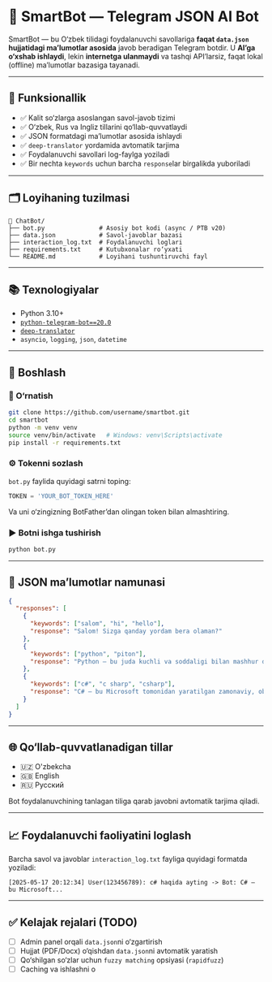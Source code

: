 # 🤖 SmartBot — Telegram JSON AI Bot

SmartBot — bu O‘zbek tilidagi foydalanuvchi savollariga **faqat `data.json` hujjatidagi maʼlumotlar asosida** javob beradigan Telegram botdir. U **AI’ga o‘xshab ishlaydi**, lekin **internetga ulanmaydi** va tashqi API’larsiz, faqat lokal (offline) maʼlumotlar bazasiga tayanadi.

---

## 🧠 Funksionallik

- ✅ Kalit so‘zlarga asoslangan savol-javob tizimi
- ✅ O‘zbek, Rus va Ingliz tillarini qo‘llab-quvvatlaydi
- ✅ JSON formatdagi maʼlumotlar asosida ishlaydi
- ✅ `deep-translator` yordamida avtomatik tarjima
- ✅ Foydalanuvchi savollari log-faylga yoziladi
- ✅ Bir nechta `keywords` uchun barcha `response`lar birgalikda yuboriladi

---

## 🗂 Loyihaning tuzilmasi

```
📁 ChatBot/
├── bot.py               # Asosiy bot kodi (async / PTB v20)
├── data.json            # Savol-javoblar bazasi
├── interaction_log.txt  # Foydalanuvchi loglari
├── requirements.txt     # Kutubxonalar ro‘yxati
└── README.md            # Loyihani tushuntiruvchi fayl
```

---

## 📚 Texnologiyalar

- Python 3.10+
- [`python-telegram-bot==20.0`](https://github.com/python-telegram-bot/python-telegram-bot)
- [`deep-translator`](https://github.com/nidhaloff/deep-translator)
- `asyncio`, `logging`, `json`, `datetime`

---

## 🚀 Boshlash

### 🔧 O‘rnatish

```bash
git clone https://github.com/username/smartbot.git
cd smartbot
python -m venv venv
source venv/bin/activate   # Windows: venv\Scripts\activate
pip install -r requirements.txt
```

### ⚙️ Tokenni sozlash

`bot.py` faylida quyidagi satrni toping:

```python
TOKEN = 'YOUR_BOT_TOKEN_HERE'
```

Va uni o‘zingizning BotFather’dan olingan token bilan almashtiring.

### ▶️ Botni ishga tushirish

```bash
python bot.py
```

---

## 💬 JSON maʼlumotlar namunasi

```json
{
  "responses": [
    {
      "keywords": ["salom", "hi", "hello"],
      "response": "Salom! Sizga qanday yordam bera olaman?"
    },
    {
      "keywords": ["python", "piton"],
      "response": "Python — bu juda kuchli va soddaligi bilan mashhur dasturlash tili."
    },
    {
      "keywords": ["c#", "c sharp", "csharp"],
      "response": "C# — bu Microsoft tomonidan yaratilgan zamonaviy, obyektga yo‘naltirilgan til."
    }
  ]
}
```

---

## 🌐 Qo‘llab-quvvatlanadigan tillar

- 🇺🇿 O'zbekcha
- 🇬🇧 English
- 🇷🇺 Русский

Bot foydalanuvchining tanlagan tiliga qarab javobni avtomatik tarjima qiladi.

---

## 📈 Foydalanuvchi faoliyatini loglash

Barcha savol va javoblar `interaction_log.txt` fayliga quyidagi formatda yoziladi:

```
[2025-05-17 20:12:34] User(123456789): c# haqida ayting -> Bot: C# — bu Microsoft...
```

---

## ✅ Kelajak rejalari (TODO)

- [ ] Admin panel orqali `data.json`ni o‘zgartirish
- [ ] Hujjat (PDF/Docx) o‘qishdan `data.json`ni avtomatik yaratish
- [ ] Qo‘shilgan so‘zlar uchun `fuzzy matching` opsiyasi (`rapidfuzz`)
- [ ] Caching va ishlashni o
